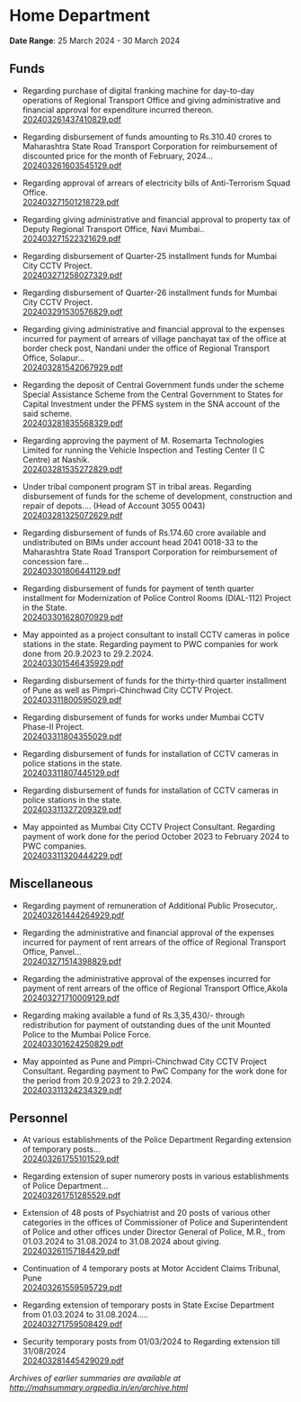 # Home Department

**Date Range**: 25 March 2024 - 30 March 2024


## Funds
- Regarding purchase of digital franking machine for day-to-day operations of Regional Transport Office and giving administrative and financial approval for expenditure incurred thereon.\
  [202403261437410829.pdf](https://gr.maharashtra.gov.in/Site/Upload/Government%20Resolutions/English/202403261437410829.pdf)

- Regarding disbursement of funds amounting to Rs.310.40 crores to Maharashtra State Road Transport Corporation for reimbursement of discounted price for the month of February, 2024...\
  [202403261603545129.pdf](https://gr.maharashtra.gov.in/Site/Upload/Government%20Resolutions/English/202403261603545129.pdf)

- Regarding approval of arrears of electricity bills of Anti-Terrorism Squad Office.\
  [202403271501218729.pdf](https://gr.maharashtra.gov.in/Site/Upload/Government%20Resolutions/English/202403271501218729.pdf)

- Regarding giving administrative and financial approval to property tax of Deputy Regional Transport Office, Navi Mumbai..\
  [202403271522321629.pdf](https://gr.maharashtra.gov.in/Site/Upload/Government%20Resolutions/English/202403271522321629.pdf)

- Regarding disbursement of Quarter-25 installment funds for Mumbai City CCTV Project.\
  [202403271258027329.pdf](https://gr.maharashtra.gov.in/Site/Upload/Government%20Resolutions/English/202403271258027329.pdf)

- Regarding disbursement of Quarter-26 installment funds for Mumbai City CCTV Project.\
  [202403291530576829.pdf](https://gr.maharashtra.gov.in/Site/Upload/Government%20Resolutions/English/202403291530576829.pdf)

- Regarding giving administrative and financial approval to the expenses incurred for payment of arrears of village panchayat tax of the office at border check post, Nandani under the office of Regional Transport Office, Solapur...\
  [202403281542067929.pdf](https://gr.maharashtra.gov.in/Site/Upload/Government%20Resolutions/English/202403281542067929.pdf)

- Regarding the deposit of Central Government funds under the scheme Special Assistance Scheme from the Central Government to States for Capital Investment under the PFMS system in the SNA account of the said scheme.\
  [202403281835568329.pdf](https://gr.maharashtra.gov.in/Site/Upload/Government%20Resolutions/English/202403281835568329.pdf)

- Regarding approving the payment of M. Rosemarta Technologies Limited for running the Vehicle Inspection and Testing Center (I  C Centre) at Nashik.\
  [202403281535272829.pdf](https://gr.maharashtra.gov.in/Site/Upload/Government%20Resolutions/English/202403281535272829.pdf)

- Under tribal component program ST in tribal areas. Regarding disbursement of funds for the scheme of development, construction and repair of depots.... (Head of Account  3055 0043)\
  [202403281325072629.pdf](https://gr.maharashtra.gov.in/Site/Upload/Government%20Resolutions/English/202403281325072629.pdf)

- Regarding disbursement of funds of Rs.174.60 crore available and undistributed on BIMs under account head 2041 0018-33 to the Maharashtra State Road Transport Corporation for reimbursement of concession fare...\
  [202403301806441129.pdf](https://gr.maharashtra.gov.in/Site/Upload/Government%20Resolutions/English/202403301806441129.pdf)

- Regarding disbursement of funds for payment of tenth quarter installment for Modernization of Police Control Rooms (DIAL-112) Project in the State.\
  [202403301628070929.pdf](https://gr.maharashtra.gov.in/Site/Upload/Government%20Resolutions/English/202403301628070929.pdf)

- May appointed as a project consultant to install CCTV cameras in police stations in the state. Regarding payment to PWC companies for work done from 20.9.2023 to 29.2.2024.\
  [202403301546435929.pdf](https://gr.maharashtra.gov.in/Site/Upload/Government%20Resolutions/English/202403301546435929.pdf)

- Regarding disbursement of funds for the thirty-third quarter installment of Pune as well as Pimpri-Chinchwad City CCTV Project.\
  [202403311800595029.pdf](https://gr.maharashtra.gov.in/Site/Upload/Government%20Resolutions/English/202403311800595029.pdf)

- Regarding disbursement of funds for works under Mumbai CCTV Phase-II Project.\
  [202403311804355029.pdf](https://gr.maharashtra.gov.in/Site/Upload/Government%20Resolutions/English/202403311804355029.pdf)

- Regarding disbursement of funds for installation of CCTV cameras in police stations in the state.\
  [202403311807445129.pdf](https://gr.maharashtra.gov.in/Site/Upload/Government%20Resolutions/English/202403311807445129.pdf)

- Regarding disbursement of funds for installation of CCTV cameras in police stations in the state.\
  [202403311327209329.pdf](https://gr.maharashtra.gov.in/Site/Upload/Government%20Resolutions/English/202403311327209329.pdf)

- May appointed as Mumbai City CCTV Project Consultant. Regarding payment of work done for the period October 2023 to February 2024 to PWC companies.\
  [202403311320444229.pdf](https://gr.maharashtra.gov.in/Site/Upload/Government%20Resolutions/English/202403311320444229.pdf)

## Miscellaneous
- Regarding payment of remuneration of Additional Public Prosecutor,.\
  [202403261444264929.pdf](https://gr.maharashtra.gov.in/Site/Upload/Government%20Resolutions/English/202403261444264929.pdf)

- Regarding the administrative and financial approval of the expenses incurred for payment of rent arrears of the office of Regional Transport Office, Panvel...\
  [202403271514398829.pdf](https://gr.maharashtra.gov.in/Site/Upload/Government%20Resolutions/English/202403271514398829.pdf)

- Regarding the administrative approval of the expenses incurred for payment of rent arrears of the office of Regional Transport Office,Akola\
  [202403271710009129.pdf](https://gr.maharashtra.gov.in/Site/Upload/Government%20Resolutions/English/202403271710009129.pdf)

- Regarding making available a fund of Rs.3,35,430/- through redistribution for payment of outstanding dues of the unit Mounted Police to the Mumbai Police Force.\
  [202403301624250829.pdf](https://gr.maharashtra.gov.in/Site/Upload/Government%20Resolutions/English/202403301624250829.pdf)

- May appointed as Pune and Pimpri-Chinchwad City CCTV Project Consultant. Regarding payment to PwC Company for the work done for the period from 20.9.2023 to 29.2.2024.\
  [202403311324234329.pdf](https://gr.maharashtra.gov.in/Site/Upload/Government%20Resolutions/English/202403311324234329.pdf)

## Personnel
- At various establishments of the Police Department Regarding extension of temporary posts...\
  [202403261755101529.pdf](https://gr.maharashtra.gov.in/Site/Upload/Government%20Resolutions/English/202403261755101529.pdf)

- Regarding extension of super numerory  posts in various establishments of Police Department...\
  [202403261751285529.pdf](https://gr.maharashtra.gov.in/Site/Upload/Government%20Resolutions/English/202403261751285529.pdf)

- Extension of 48 posts of Psychiatrist and 20 posts of various other categories in the offices of Commissioner of Police and Superintendent of Police and other offices under Director General of Police, M.R., from 01.03.2024 to 31.08.2024 to 31.08.2024 about giving.\
  [202403261157184429.pdf](https://gr.maharashtra.gov.in/Site/Upload/Government%20Resolutions/English/202403261157184429.pdf)

- Continuation of 4 temporary posts at Motor Accident Claims Tribunal, Pune\
  [202403261559595729.pdf](https://gr.maharashtra.gov.in/Site/Upload/Government%20Resolutions/English/202403261559595729.pdf)

- Regarding extension of temporary posts in State Excise Department from 01.03.2024 to 31.08.2024.....\
  [202403271759508429.pdf](https://gr.maharashtra.gov.in/Site/Upload/Government%20Resolutions/English/202403271759508429.pdf)

- Security temporary posts from 01/03/2024 to Regarding extension till 31/08/2024\
  [202403281445429029.pdf](https://gr.maharashtra.gov.in/Site/Upload/Government%20Resolutions/English/202403281445429029.pdf)


*Archives of earlier summaries are available at http://mahsummary.orgpedia.in/en/archive.html*